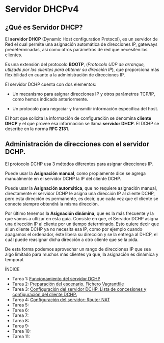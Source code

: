 # Servidor DHCPv4

## ¿Qué es Servidor DHCP?

El **servidor DHCP** (Dynamic Host configuration Protocol), es un servidor de Red el cual permite una asignación automática de direcciones IP, gateways predeterminadas, así como otros parámetros de red que necesiten los clientes. 

Es una extensión del protocolo **BOOTP**, (*Protocolo UDP de arranque, utlizado por los clientes para obtener su dirección IP*), que proporciona más flexibilidad en cuanto a la administración de direcciones IP. 

El servidor DCHP cuenta con dos elementos: 

* Un mecanismo para asignar direcciones IP y otros parámetros TCP/IP, como hemos indicado anteriormente.

* Un protocolo para negociar y transmitir información específica del host.

El host que solicita la información de configuración se denomina **cliente DHCP** y el que provee esa información se llama **servidor DHCP**. El DCHP se describe en la norma **RFC 2131**.

## Administración de direcciones con el servidor DCHP.

El protocolo DCHP usa 3 métodos diferentes para asignar direcciones IP. 

Puede usar la **Asignación manual**, como propiamente dice se agrega manualmente en el servidor DCHP la IP del cliente DCHP. 

Puede usar la **Asignación automática**, que no requiere asignación manual, directamente el servidor DCHP le asigna una dirección IP al cliente DCHP, pero esta dirección es permanente, es decir, que cada vez que el cliente se conecte siempre obtendrá la misma dirección. 

Por último tenemos la **Asignación dinámina**, que es la más frecuente y la que vamos a utlizar en esta guía. Consiste en que, el Servidor DCHP asigna una dirección IP al cliente por un tiempo determinado. Esto quiere decir que si un cliente DCHP ya no necesita esa IP, como por ejemplo cuando apagamos el ordenador, éste libera su dirección y se la entrega al DHCP, el cuál puede reasignar dicha dirección a otro cliente que se la pida.

De esta forma podemos aprovechar un rango de direcciones IP que sea algo limitado para muchos más clientes ya que, la asignación es dinámica y temporal.

ÍNDICE

* Tarea 1: [Funcionamiento del servidor DCHP](https://github.com/CeliaGMqrz/servidor_DHCPv4/blob/main/t1_funcionamiento.md)
* Tarea 2: [Preparación del escenario. Fichero Vagrantfile]()
* Tarea 3: [Configuración del servidor DCHP. Lista de concesiones y configuración del cliente DCHP.]()
* Tarea 4: [Configuración del servidor: Router NAT]()
* Tarea 5: []()
* Tarea 6: []()
* Tarea 7: []()
* Tarea 8: []()
* Tarea 9: []()
* Tarea 10: []()
* Tarea 11: []()